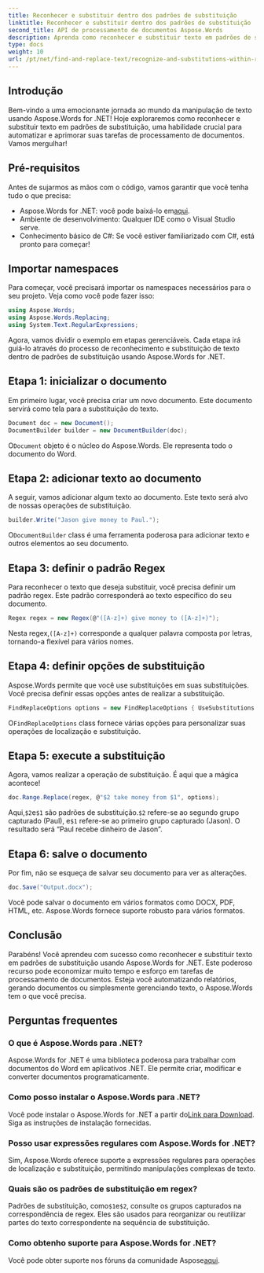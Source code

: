```yaml
---
title: Reconhecer e substituir dentro dos padrões de substituição
linktitle: Reconhecer e substituir dentro dos padrões de substituição
second_title: API de processamento de documentos Aspose.Words
description: Aprenda como reconhecer e substituir texto em padrões de substituição usando Aspose.Words for .NET. Guia passo a passo com exemplos detalhados.
type: docs
weight: 10
url: /pt/net/find-and-replace-text/recognize-and-substitutions-within-replacement-patterns/
---
```

## Introdução

Bem-vindo a uma emocionante jornada ao mundo da manipulação de texto usando Aspose.Words for .NET! Hoje exploraremos como reconhecer e substituir texto em padrões de substituição, uma habilidade crucial para automatizar e aprimorar suas tarefas de processamento de documentos. Vamos mergulhar!

## Pré-requisitos

Antes de sujarmos as mãos com o código, vamos garantir que você tenha tudo o que precisa:

-  Aspose.Words for .NET: você pode baixá-lo em[aqui](https://releases.aspose.com/words/net/).
- Ambiente de desenvolvimento: Qualquer IDE como o Visual Studio serve.
- Conhecimento básico de C#: Se você estiver familiarizado com C#, está pronto para começar!

## Importar namespaces

Para começar, você precisará importar os namespaces necessários para o seu projeto. Veja como você pode fazer isso:

```csharp
using Aspose.Words;
using Aspose.Words.Replacing;
using System.Text.RegularExpressions;
```

Agora, vamos dividir o exemplo em etapas gerenciáveis. Cada etapa irá guiá-lo através do processo de reconhecimento e substituição de texto dentro de padrões de substituição usando Aspose.Words for .NET.

## Etapa 1: inicializar o documento

Em primeiro lugar, você precisa criar um novo documento. Este documento servirá como tela para a substituição do texto.

```csharp
Document doc = new Document();
DocumentBuilder builder = new DocumentBuilder(doc);
```

 O`Document` objeto é o núcleo do Aspose.Words. Ele representa todo o documento do Word.

## Etapa 2: adicionar texto ao documento

A seguir, vamos adicionar algum texto ao documento. Este texto será alvo de nossas operações de substituição.

```csharp
builder.Write("Jason give money to Paul.");
```

 O`DocumentBuilder` class é uma ferramenta poderosa para adicionar texto e outros elementos ao seu documento.

## Etapa 3: definir o padrão Regex

Para reconhecer o texto que deseja substituir, você precisa definir um padrão regex. Este padrão corresponderá ao texto específico do seu documento.

```csharp
Regex regex = new Regex(@"([A-z]+) give money to ([A-z]+)");
```

 Nesta regex,`([A-z]+)` corresponde a qualquer palavra composta por letras, tornando-a flexível para vários nomes.

## Etapa 4: definir opções de substituição

Aspose.Words permite que você use substituições em suas substituições. Você precisa definir essas opções antes de realizar a substituição.

```csharp
FindReplaceOptions options = new FindReplaceOptions { UseSubstitutions = true };
```

 O`FindReplaceOptions` class fornece várias opções para personalizar suas operações de localização e substituição.

## Etapa 5: execute a substituição

Agora, vamos realizar a operação de substituição. É aqui que a mágica acontece!

```csharp
doc.Range.Replace(regex, @"$2 take money from $1", options);
```

 Aqui,`$2`e`$1` são padrões de substituição.`$2` refere-se ao segundo grupo capturado (Paul), e`$1` refere-se ao primeiro grupo capturado (Jason). O resultado será “Paul recebe dinheiro de Jason”.

## Etapa 6: salve o documento

Por fim, não se esqueça de salvar seu documento para ver as alterações.

```csharp
doc.Save("Output.docx");
```

Você pode salvar o documento em vários formatos como DOCX, PDF, HTML, etc. Aspose.Words fornece suporte robusto para vários formatos.

## Conclusão

Parabéns! Você aprendeu com sucesso como reconhecer e substituir texto em padrões de substituição usando Aspose.Words for .NET. Este poderoso recurso pode economizar muito tempo e esforço em tarefas de processamento de documentos. Esteja você automatizando relatórios, gerando documentos ou simplesmente gerenciando texto, o Aspose.Words tem o que você precisa.

## Perguntas frequentes

### O que é Aspose.Words para .NET?
Aspose.Words for .NET é uma biblioteca poderosa para trabalhar com documentos do Word em aplicativos .NET. Ele permite criar, modificar e converter documentos programaticamente.

### Como posso instalar o Aspose.Words para .NET?
 Você pode instalar o Aspose.Words for .NET a partir do[Link para Download](https://releases.aspose.com/words/net/). Siga as instruções de instalação fornecidas.

### Posso usar expressões regulares com Aspose.Words for .NET?
Sim, Aspose.Words oferece suporte a expressões regulares para operações de localização e substituição, permitindo manipulações complexas de texto.

### Quais são os padrões de substituição em regex?
 Padrões de substituição, como`$1`e`$2`, consulte os grupos capturados na correspondência de regex. Eles são usados para reorganizar ou reutilizar partes do texto correspondente na sequência de substituição.

### Como obtenho suporte para Aspose.Words for .NET?
 Você pode obter suporte nos fóruns da comunidade Aspose[aqui](https://forum.aspose.com/c/words/8).
